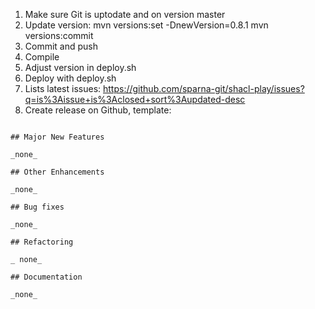 1. Make sure Git is uptodate and on version master
2. Update version:
	mvn versions:set -DnewVersion=0.8.1
	mvn versions:commit
3. Commit and push
4. Compile
5. Adjust version in deploy.sh
5. Deploy with deploy.sh
6. Lists latest issues: https://github.com/sparna-git/shacl-play/issues?q=is%3Aissue+is%3Aclosed+sort%3Aupdated-desc
7. Create release on Github, template:


```

## Major New Features

_none_

## Other Enhancements

_none_

## Bug fixes

_none_

## Refactoring

_ none_

## Documentation

_none_	
```
